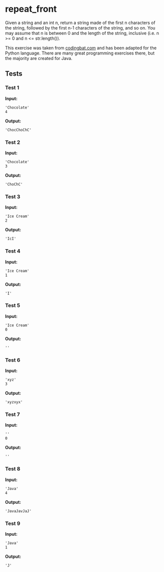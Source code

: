 # repeat_front




Given a string and an int n, return a string made of the first n characters of the string, followed by the first n-1 characters of the string, and so on. You may assume that n is between 0 and the length of the string, inclusive (i.e. n &gt;= 0 and n &lt;= str.length()).

This exercise was taken from [codingbat.com](https://codingbat.com/prob/p128796) and has been adapted for the Python language. There are many great programming exercises there, but the majority are created for Java.






## Tests
### Test 1
**Input:**
```
'Chocolate'
4
```
**Output:**
```
'ChocChoChC'
```
### Test 2
**Input:**
```
'Chocolate'
3
```
**Output:**
```
'ChoChC'
```
### Test 3
**Input:**
```
'Ice Cream'
2
```
**Output:**
```
'IcI'
```
### Test 4
**Input:**
```
'Ice Cream'
1
```
**Output:**
```
'I'
```
### Test 5
**Input:**
```
'Ice Cream'
0
```
**Output:**
```
''
```
### Test 6
**Input:**
```
'xyz'
3
```
**Output:**
```
'xyzxyx'
```
### Test 7
**Input:**
```
''
0
```
**Output:**
```
''
```
### Test 8
**Input:**
```
'Java'
4
```
**Output:**
```
'JavaJavJaJ'
```
### Test 9
**Input:**
```
'Java'
1
```
**Output:**
```
'J'
```

